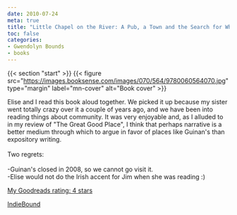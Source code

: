 ```yaml
---
date: 2010-07-24
meta: true
title: "Little Chapel on the River: A Pub, a Town and the Search for What Matters Most"
toc: false
categories:
- Gwendolyn Bounds
- books
---
```


{{< section "start" >}}
{{< figure src="https://images.booksense.com/images/070/564/9780060564070.jpg" type="margin" label="mn-cover" alt="Book cover" >}}

Elise and I read this book aloud together. We picked it up because my sister went totally crazy over it a couple of years ago, and we have been into reading things about community. It was very enjoyable and, as I alluded to in my review of "The Great Good Place", I think that perhaps narrative is a better medium through which to argue in favor of places like Guinan's than expository writing.<br /><br />Two regrets:<br /><br />-Guinan's closed in 2008, so we cannot go visit it.<br />-Elise would not do the Irish accent for Jim when she was reading :)

[My Goodreads rating: 4 stars](https://www.goodreads.com/review/show/102927258)  

[IndieBound](https://www.indiebound.org/book/9780060564070)

